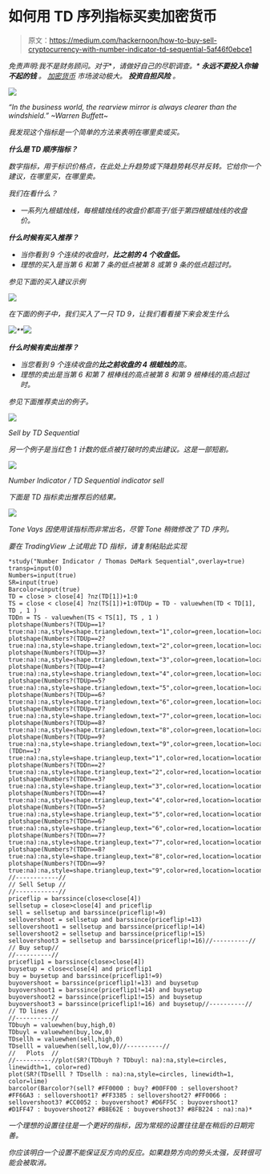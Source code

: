 # 如何用 TD 序列指标买卖加密货币

> 原文：<https://medium.com/hackernoon/how-to-buy-sell-cryptocurrency-with-number-indicator-td-sequential-5af46f0ebce1>

*免责声明:我不是财务顾问。对于*[](https://hackernoon.com/tagged/crypto-investing)**，请做好自己的尽职调查。* ***永远不要投入你输不起的钱*** *。* [*加密货币*](https://hackernoon.com/tagged/cryptocurrency) *市场波动极大。* ***投资自担风险*** *。**

*![](img/2a23b5e77c0b967794eb7910cd041b68.png)*

*“In the business world, the rearview mirror is always clearer than the windshield.” ~Warren Buffett~*

*我发现这个指标是一个简单的方法来表明在哪里卖或买。*

***什么是 TD 顺序指标？***

*数字指标，用于标识价格点，在此处上升趋势或下降趋势耗尽并反转。它给你一个建议，在哪里买，在哪里卖。*

*我们在看什么？*

*   *一系列九根蜡烛线，每根蜡烛线的收盘价都高于/低于第四根蜡烛线的收盘价。*

***什么时候有买入推荐？***

*   *当你看到 9 个连续的收盘时，**比之前的 4 个收盘低。***
*   *理想的买入是当第 6 和第 7 条的低点被第 8 或第 9 条的低点超过时。*

*参见下面的买入建议示例*

*![](img/31526dcd6305c958564f9d8ff341771a.png)*

*在下面的例子中，我们买入了一只 TD 9，让我们看看接下来会发生什么*

*![](img/fccc58b8513409e0222472bec908de9d.png)**![](img/ca4e13db1334597e3e834e2b6ed238c0.png)*

***什么时候有卖出推荐？***

*   *当您看到 9 个连续收盘的**比之前收盘的 4 根蜡烛的**高。*
*   *理想的卖出是当第 6 和第 7 根棒线的高点被第 8 和第 9 根棒线的高点超过时。*

*参见下面推荐卖出的例子。*

*![](img/c1d21164adb395b2acf55950e822c056.png)*

*Sell by TD Sequential*

*另一个例子是当红色 1 计数的低点被打破时的卖出建议。这是一部短剧。*

*![](img/616f5acff6b0455cdbd87e111293bc07.png)*

*Number Indicator / TD Sequential indicator sell*

*下面是 TD 指标卖出推荐后的结果。*

*![](img/ef59e43a9fb50de1dd80f8b660d2c797.png)*

*Tone Vays 因使用该指标而非常出名，尽管 Tone 稍微修改了 TD 序列。*

*要在 TradingView 上试用此 TD 指标，请复制粘贴此实现*

```
*study("Number Indicator / Thomas DeMark Sequential",overlay=true)
transp=input(0)
Numbers=input(true)
SR=input(true)
Barcolor=input(true)
TD = close > close[4] ?nz(TD[1])+1:0
TS = close < close[4] ?nz(TS[1])+1:0TDUp = TD - valuewhen(TD < TD[1], TD , 1 )
TDDn = TS - valuewhen(TS < TS[1], TS , 1 )
plotshape(Numbers?(TDUp==1?true:na):na,style=shape.triangledown,text="1",color=green,location=location.abovebar,transp=transp)
plotshape(Numbers?(TDUp==2?true:na):na,style=shape.triangledown,text="2",color=green,location=location.abovebar,transp=transp)
plotshape(Numbers?(TDUp==3?true:na):na,style=shape.triangledown,text="3",color=green,location=location.abovebar,transp=transp)
plotshape(Numbers?(TDUp==4?true:na):na,style=shape.triangledown,text="4",color=green,location=location.abovebar,transp=transp)
plotshape(Numbers?(TDUp==5?true:na):na,style=shape.triangledown,text="5",color=green,location=location.abovebar,transp=transp)
plotshape(Numbers?(TDUp==6?true:na):na,style=shape.triangledown,text="6",color=green,location=location.abovebar,transp=transp)
plotshape(Numbers?(TDUp==7?true:na):na,style=shape.triangledown,text="7",color=green,location=location.abovebar,transp=transp)
plotshape(Numbers?(TDUp==8?true:na):na,style=shape.triangledown,text="8",color=green,location=location.abovebar,transp=transp)
plotshape(Numbers?(TDUp==9?true:na):na,style=shape.triangledown,text="9",color=green,location=location.abovebar,transp=transp)plotshape(Numbers?(TDDn==1?true:na):na,style=shape.triangleup,text="1",color=red,location=location.belowbar,transp=transp)
plotshape(Numbers?(TDDn==2?true:na):na,style=shape.triangleup,text="2",color=red,location=location.belowbar,transp=transp)
plotshape(Numbers?(TDDn==3?true:na):na,style=shape.triangleup,text="3",color=red,location=location.belowbar,transp=transp)
plotshape(Numbers?(TDDn==4?true:na):na,style=shape.triangleup,text="4",color=red,location=location.belowbar,transp=transp)
plotshape(Numbers?(TDDn==5?true:na):na,style=shape.triangleup,text="5",color=red,location=location.belowbar,transp=transp)
plotshape(Numbers?(TDDn==6?true:na):na,style=shape.triangleup,text="6",color=red,location=location.belowbar,transp=transp)
plotshape(Numbers?(TDDn==7?true:na):na,style=shape.triangleup,text="7",color=red,location=location.belowbar,transp=transp)
plotshape(Numbers?(TDDn==8?true:na):na,style=shape.triangleup,text="8",color=red,location=location.belowbar,transp=transp)
plotshape(Numbers?(TDDn==9?true:na):na,style=shape.triangleup,text="9",color=red,location=location.belowbar,transp=transp) //------------//
// Sell Setup //
//------------//
priceflip = barssince(close<close[4])
sellsetup = close>close[4] and priceflip
sell = sellsetup and barssince(priceflip!=9)
sellovershoot = sellsetup and barssince(priceflip!=13)
sellovershoot1 = sellsetup and barssince(priceflip!=14)
sellovershoot2 = sellsetup and barssince(priceflip!=15)
sellovershoot3 = sellsetup and barssince(priceflip!=16)//----------//
// Buy setup//
//----------//
priceflip1 = barssince(close>close[4])
buysetup = close<close[4] and priceflip1
buy = buysetup and barssince(priceflip1!=9)
buyovershoot = barssince(priceflip1!=13) and buysetup
buyovershoot1 = barssince(priceflip1!=14) and buysetup
buyovershoot2 = barssince(priceflip1!=15) and buysetup
buyovershoot3 = barssince(priceflip1!=16) and buysetup//----------//
// TD lines //
//----------//
TDbuyh = valuewhen(buy,high,0)
TDbuyl = valuewhen(buy,low,0)
TDsellh = valuewhen(sell,high,0)
TDselll = valuewhen(sell,low,0)//----------//
//   Plots  //
//----------//plot(SR?(TDbuyh ? TDbuyl: na):na,style=circles, linewidth=1, color=red)
plot(SR?(TDselll ? TDsellh : na):na,style=circles, linewidth=1, color=lime)
barcolor(Barcolor?(sell? #FF0000 : buy? #00FF00 : sellovershoot? #FF66A3 : sellovershoot1? #FF3385 : sellovershoot2? #FF0066 : sellovershoot3? #CC0052 : buyovershoot? #D6FF5C : buyovershoot1? #D1FF47 : buyovershoot2? #B8E62E : buyovershoot3? #8FB224 : na):na)*
```

*一个理想的设置往往是一个更好的指标，因为常规的设置往往是在稍后的日期完善。*

*你应该明白一个设置不能保证反方向的反应。如果趋势方向的势头太强，反转很可能会被取消。*